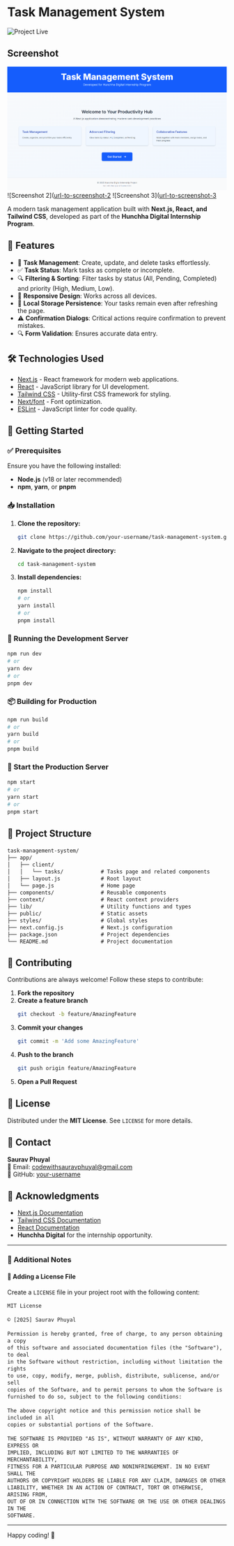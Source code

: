 # Task Management System
![Project Live](https://task-master-js.vercel.app/)

## Screenshot
![Screenshot 1](https://raw.githubusercontent.com/codewithsauravphuyal/TaskMasterJs/refs/heads/main/Screenshot/Screenshot%202025-04-03%20100607.png)
![Screenshot 2]([url-to-screenshot-2](https://raw.githubusercontent.com/codewithsauravphuyal/TaskMasterJs/refs/heads/main/Screenshot/Screenshot%202025-04-03%20100643.png)
![Screenshot 3]([url-to-screenshot-3](https://raw.githubusercontent.com/codewithsauravphuyal/TaskMasterJs/refs/heads/main/Screenshot/Screenshot%202025-04-03%20100651.png)


A modern task management application built with **Next.js, React, and Tailwind CSS**, developed as part of the **Hunchha Digital Internship Program**.

## 🚀 Features

- 📝 **Task Management**: Create, update, and delete tasks effortlessly.
- ✅ **Task Status**: Mark tasks as complete or incomplete.
- 🔍 **Filtering & Sorting**: Filter tasks by status (All, Pending, Completed) and priority (High, Medium, Low).
- 📱 **Responsive Design**: Works across all devices.
- 💾 **Local Storage Persistence**: Your tasks remain even after refreshing the page.
- ⚠️ **Confirmation Dialogs**: Critical actions require confirmation to prevent mistakes.
- 🔍 **Form Validation**: Ensures accurate data entry.

## 🛠️ Technologies Used

- [Next.js](https://nextjs.org/) - React framework for modern web applications.
- [React](https://react.dev/) - JavaScript library for UI development.
- [Tailwind CSS](https://tailwindcss.com/) - Utility-first CSS framework for styling.
- [Next/font](https://nextjs.org/docs/app/building-your-application/optimizing/fonts) - Font optimization.
- [ESLint](https://eslint.org/) - JavaScript linter for code quality.

## 📌 Getting Started

### ✅ Prerequisites

Ensure you have the following installed:

- **Node.js** (v18 or later recommended)
- **npm**, **yarn**, or **pnpm**

### 📥 Installation

1. **Clone the repository:**
   ```bash
   git clone https://github.com/your-username/task-management-system.git
   ```
2. **Navigate to the project directory:**
   ```bash
   cd task-management-system
   ```
3. **Install dependencies:**
   ```bash
   npm install
   # or
   yarn install
   # or
   pnpm install
   ```

### 🏃 Running the Development Server

```bash
npm run dev
# or
yarn dev
# or
pnpm dev
```

### 📦 Building for Production

```bash
npm run build
# or
yarn build
# or
pnpm build
```

### 🚀 Start the Production Server

```bash
npm start
# or
yarn start
# or
pnpm start
```

## 📂 Project Structure

```
task-management-system/
├── app/
│   ├── client/
│   │   └── tasks/            # Tasks page and related components
│   ├── layout.js             # Root layout
│   └── page.js               # Home page
├── components/               # Reusable components
├── context/                  # React context providers
├── lib/                      # Utility functions and types
├── public/                   # Static assets
├── styles/                   # Global styles
├── next.config.js            # Next.js configuration
├── package.json              # Project dependencies
└── README.md                 # Project documentation
```

## 🤝 Contributing

Contributions are always welcome! Follow these steps to contribute:

1. **Fork the repository**
2. **Create a feature branch**
   ```bash
   git checkout -b feature/AmazingFeature
   ```
3. **Commit your changes**
   ```bash
   git commit -m 'Add some AmazingFeature'
   ```
4. **Push to the branch**
   ```bash
   git push origin feature/AmazingFeature
   ```
5. **Open a Pull Request**

## 📜 License

Distributed under the **MIT License**. See `LICENSE` for more details.

## 📧 Contact

**Saurav Phuyal**  
📩 Email: [codewithsauravphuyal@gmail.com](mailto:codewithsauravphuyal@gmail.com)  
🔗 GitHub: [your-username](https://github.com/your-username)  

## 🌟 Acknowledgments

- [Next.js Documentation](https://nextjs.org/docs)
- [Tailwind CSS Documentation](https://tailwindcss.com/docs)
- [React Documentation](https://react.dev/docs)
- **Hunchha Digital** for the internship opportunity.

---

### 📄 Additional Notes

#### 📌 Adding a License File

Create a `LICENSE` file in your project root with the following content:

```
MIT License

© [2025] Saurav Phuyal

Permission is hereby granted, free of charge, to any person obtaining a copy
of this software and associated documentation files (the "Software"), to deal
in the Software without restriction, including without limitation the rights
to use, copy, modify, merge, publish, distribute, sublicense, and/or sell
copies of the Software, and to permit persons to whom the Software is
furnished to do so, subject to the following conditions:

The above copyright notice and this permission notice shall be included in all
copies or substantial portions of the Software.

THE SOFTWARE IS PROVIDED "AS IS", WITHOUT WARRANTY OF ANY KIND, EXPRESS OR
IMPLIED, INCLUDING BUT NOT LIMITED TO THE WARRANTIES OF MERCHANTABILITY,
FITNESS FOR A PARTICULAR PURPOSE AND NONINFRINGEMENT. IN NO EVENT SHALL THE
AUTHORS OR COPYRIGHT HOLDERS BE LIABLE FOR ANY CLAIM, DAMAGES OR OTHER
LIABILITY, WHETHER IN AN ACTION OF CONTRACT, TORT OR OTHERWISE, ARISING FROM,
OUT OF OR IN CONNECTION WITH THE SOFTWARE OR THE USE OR OTHER DEALINGS IN THE
SOFTWARE.
```

---

Happy coding! 🚀

